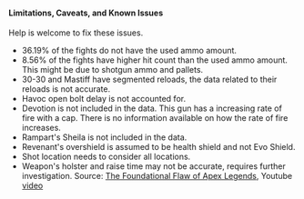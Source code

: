 #### Limitations, Caveats, and Known Issues

Help is welcome to fix these issues.


- 36.19% of the fights do not have the used ammo amount.
- 8.56% of the fights have higher hit count than the used ammo amount. This might be due to shotgun ammo and pallets.
- 30-30 and Mastiff have segmented reloads, the data related to their reloads is not accurate.
- Havoc open bolt delay is not accounted for.
- Devotion is not included in the data. This gun has a increasing rate of fire with a cap. There is no information available on how the rate of fire increases.
- Rampart's Sheila is not included in the data.
- Revenant's overshield is assumed to be health shield and not Evo Shield.
- Shot location needs to consider all locations. 
- Weapon's holster and raise time may not be accurate, requires further investigation. Source: [The Foundational Flaw of Apex Legends](https://www.reddit.com/r/apexlegends/comments/13rtny9/the_foundational_flaw_of_apex_legends/), Youtube [video](https://www.youtube.com/watch?v=DgexurWAAfM)